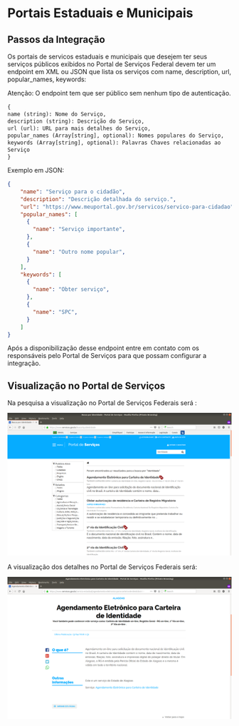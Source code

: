 # Portais Estaduais e Municipais


## Passos da Integração

Os portais de servicos estaduais e municipais que desejem ter seus serviços públicos exibidos no Portal de Serviços Federal devem ter um endpoint em XML ou JSON que lista os serviços com name, description, url, popular_names, keywords:

Atenção: O endpoint tem que ser público sem nenhum tipo de autenticação.

```
{
name (string): Nome do Serviço,
description (string): Descrição do Serviço,
url (url): URL para mais detalhes do Serviço,
popular_names (Array[string], optional): Nomes populares do Serviço,
keywords (Array[string], optional): Palavras Chaves relacionadas ao Serviço
}
```


Exemplo em JSON:
```json
{
    "name": "Serviço para o cidadão",
    "description": "Descrição detalhada do serviço.",
    "url": "https://www.meuportal.gov.br/servicos/servico-para-cidadao",
    "popular_names": [
      {
        "name": "Serviço importante",
      },
      {
        "name": "Outro nome popular",
      }
    ],
    "keywords": [
      {
        "name": "Obter serviço",
      },
      {
        "name": "SPC",
      }
    ]
}
```

Após a disponibilização desse endpoint entre em contato com os responsáveis pelo Portal de Serviços para que possam configurar a integração.

## Visualização no Portal de Serviços

Na pesquisa a visualização no Portal de Serviços Federais será :

[![Portal de Serviços - Pesquisa de Serviços](./pesquisa_servicos.png)](./pesquisa_servicos.png)

A visualização dos detalhes no Portal de Serviços Federais será:

[![Portal de Serviços - Pesquisa de Serviços](./template_servico.png)](./template_servico.png)

